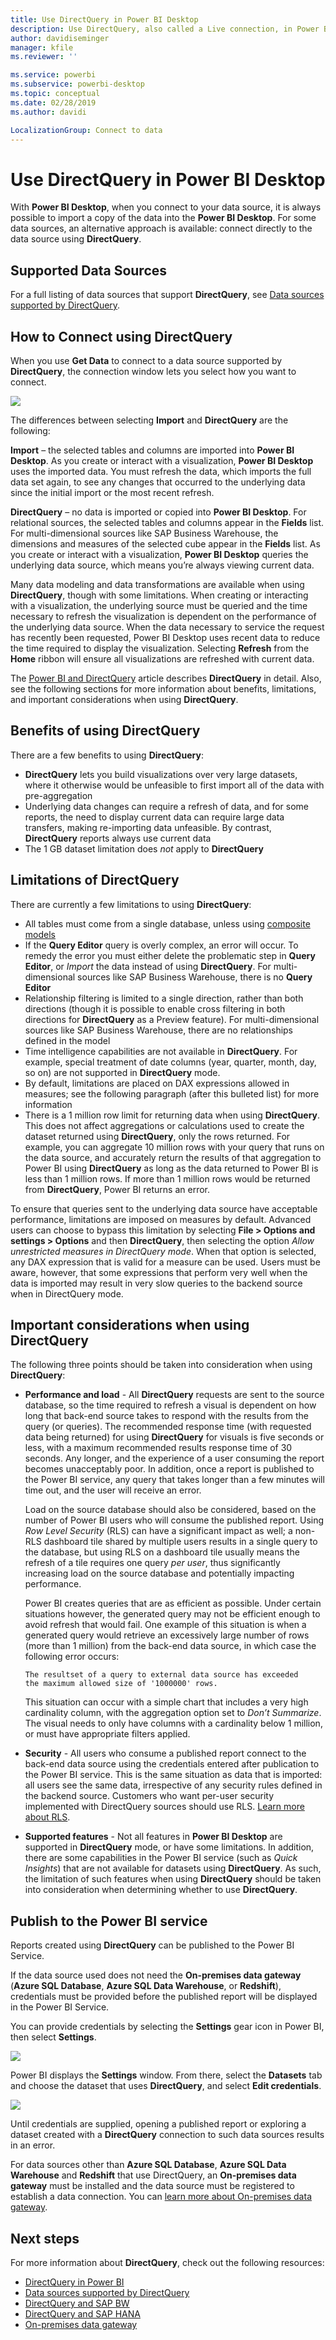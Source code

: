 ```yaml
---
title: Use DirectQuery in Power BI Desktop
description: Use DirectQuery, also called a Live connection, in Power BI Desktop
author: davidiseminger
manager: kfile
ms.reviewer: ''

ms.service: powerbi
ms.subservice: powerbi-desktop
ms.topic: conceptual
ms.date: 02/28/2019
ms.author: davidi

LocalizationGroup: Connect to data
---
```

# Use DirectQuery in Power BI Desktop
With **Power BI Desktop**, when you connect to your data source, it is always possible to import a copy of the data into the **Power BI Desktop**. For some data sources, an alternative approach is available: connect directly to the data source using **DirectQuery**.

## Supported Data Sources
For a full listing of data sources that support **DirectQuery**, see [Data sources supported by DirectQuery](desktop-directquery-data-sources.md).

## How to Connect using DirectQuery
When you use **Get Data** to connect to a data source supported by **DirectQuery**, the connection window lets you select how you want to connect.  

![](media/desktop-use-directquery/directquery_2a.png)

The differences between selecting **Import** and **DirectQuery** are the following:

**Import** – the selected tables and columns are imported into **Power BI Desktop**. As you create or interact with a visualization, **Power BI Desktop** uses the imported data. You must refresh the data, which imports the full data set again, to see any changes that occurred to the underlying data since the initial import or the most recent refresh.

**DirectQuery** – no data is imported or copied into **Power BI Desktop**. For relational sources, the selected tables and columns appear in the **Fields** list. For multi-dimensional sources like SAP Business Warehouse, the dimensions and measures of the selected cube appear in the **Fields** list. As you create or interact with a visualization, **Power BI Desktop** queries the underlying data source, which means you’re always viewing current data.

Many data modeling and data transformations are available when using **DirectQuery**, though with some limitations. When creating or interacting with a visualization, the underlying source must be queried and the time necessary to refresh the visualization is dependent on the performance of the underlying data source. When the data necessary to service the request has recently been requested, Power BI Desktop uses recent data to reduce the time required to display the visualization. Selecting **Refresh** from the **Home** ribbon will ensure all visualizations are refreshed with current data.

The [Power BI and DirectQuery](desktop-directquery-about.md) article describes **DirectQuery** in detail. Also, see the following sections for more information about benefits, limitations, and important considerations when using **DirectQuery**.

## Benefits of using DirectQuery
There are a few benefits to using **DirectQuery**:

* **DirectQuery** lets you build visualizations over very large datasets, where it otherwise would be unfeasible to first import all of the data with pre-aggregation
* Underlying data changes can require a refresh of data, and for some reports, the need to display current data can require large data transfers, making re-importing data unfeasible. By contrast, **DirectQuery** reports always use current data
* The 1 GB dataset limitation does *not* apply to **DirectQuery**

## Limitations of DirectQuery
There are currently a few limitations to using **DirectQuery**:

* All tables must come from a single database, unless using [composite models](desktop-composite-models.md)
* If the **Query Editor** query is overly complex, an error will occur. To remedy the error you must either delete the problematic step in **Query Editor**, or *Import* the data instead of using **DirectQuery**. For multi-dimensional sources like SAP Business Warehouse, there is no **Query Editor**
* Relationship filtering is limited to a single direction, rather than both directions (though it is possible to enable cross filtering in both directions for **DirectQuery** as a Preview feature). For multi-dimensional sources like SAP Business Warehouse, there are no relationships defined in the model
* Time intelligence capabilities are not available in **DirectQuery**. For example, special treatment of date columns (year, quarter, month, day, so on) are not supported in **DirectQuery** mode.
* By default, limitations are placed on DAX expressions allowed in measures; see the following paragraph (after this bulleted list) for more information
* There is a 1 million row limit for returning data when using **DirectQuery**. This does not affect aggregations or calculations used to create the dataset returned using **DirectQuery**, only the rows returned. For example, you can aggregate 10 million rows with your query that runs on the data source, and accurately return the results of that aggregation to Power BI using **DirectQuery** as long as the data returned to Power BI is less than 1 million rows. If more than 1 million rows would be returned from **DirectQuery**, Power BI returns an error.

To ensure that queries sent to the underlying data source have acceptable performance, limitations are imposed on measures by default. Advanced users can choose to bypass this limitation by selecting **File > Options and settings > Options** and then **DirectQuery**, then selecting the option *Allow unrestricted measures in DirectQuery mode*. When that option is selected, any DAX expression that is valid for a measure can be used. Users must be aware, however, that some expressions that perform very well when the data is imported may result in very slow queries to the backend source when in DirectQuery mode.

## Important considerations when using DirectQuery
The following three points should be taken into consideration when using **DirectQuery**:

* **Performance and load** - All **DirectQuery** requests are sent to the source database, so the time required to refresh a visual is dependent on how long that back-end source takes to respond with the results from the query (or queries). The recommended response time (with requested data being returned) for using **DirectQuery** for visuals is five seconds or less, with a maximum recommended results response time of 30 seconds. Any longer, and the experience of a user consuming the report becomes unacceptably poor. In addition, once a report is published to the Power BI service, any query that takes longer than a few minutes will time out, and the user will receive an error.
  
  Load on the source database should also be considered, based on the number of Power BI users who will consume the published report. Using *Row Level Security* (RLS) can have a significant impact as well; a non-RLS dashboard tile shared by multiple users results in a single query to the database, but using RLS on a dashboard tile usually means the refresh of a tile requires one query *per user*, thus significantly increasing load on the source database and potentially impacting performance.
  
  Power BI creates queries that are as efficient as possible. Under certain situations however, the generated query may not be efficient enough to avoid refresh that would fail. One example of this situation is when a generated query would retrieve an excessively large number of rows (more than 1 million) from the back-end data source, in which case the following error occurs:
  
      The resultset of a query to external data source has exceeded
      the maximum allowed size of '1000000' rows.
  
  This situation can occur with a simple chart that includes a very high cardinality column, with the aggregation option set to *Don’t Summarize*. The visual needs to only have columns with a cardinality below 1 million, or must have appropriate filters applied.
* **Security** - All users who consume a published report connect to the back-end data source using the credentials entered after publication to the Power BI service. This is the same situation as data that is imported: all users see the same data, irrespective of any security rules defined in the backend source. Customers who want per-user security implemented with DirectQuery sources should use RLS. [Learn more about RLS](service-admin-rls.md).
* **Supported features** - Not all features in **Power BI Desktop** are supported in **DirectQuery** mode, or have some limitations. In addition, there are some capabilities in the Power BI service (such as *Quick Insights*) that are not available for datasets using **DirectQuery**. As such, the limitation of such features when using **DirectQuery** should be taken into consideration when determining whether to use **DirectQuery**.   

## Publish to the Power BI service
Reports created using **DirectQuery** can be published to the Power BI Service.

If the data source used does not need the **On-premises data gateway** (**Azure SQL Database**, **Azure SQL Data Warehouse**, or **Redshift**), credentials must be provided before the published report will be displayed in the Power BI Service.

You can provide credentials by selecting the **Settings** gear icon in Power BI, then select **Settings**.

![](media/desktop-use-directquery/directquery_3.png)

Power BI displays the **Settings** window. From there, select the **Datasets** tab and choose the dataset that uses **DirectQuery**, and select **Edit credentials**.

![](media/desktop-use-directquery/directquery_4.png)

Until credentials are supplied, opening a published report or exploring a dataset created with a **DirectQuery** connection to such data sources results in an error.

For data sources other than **Azure SQL Database**, **Azure SQL Data Warehouse** and **Redshift** that use DirectQuery, an **On-premises data gateway** must be installed and the data source must be registered to establish a data connection. You can [learn more about On-premises data gateway](http://go.microsoft.com/fwlink/p/?LinkID=627094).

## Next steps
For more information about **DirectQuery**, check out the following resources:

* [DirectQuery in Power BI](desktop-directquery-about.md)
* [Data sources supported by DirectQuery](desktop-directquery-data-sources.md)
* [DirectQuery and SAP BW](desktop-directquery-sap-bw.md)
* [DirectQuery and SAP HANA](desktop-directquery-sap-hana.md)
* [On-premises data gateway](service-gateway-onprem.md)

